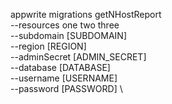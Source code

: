 appwrite migrations getNHostReport \
        --resources one two three \
        --subdomain [SUBDOMAIN] \
        --region [REGION] \
        --adminSecret [ADMIN_SECRET] \
        --database [DATABASE] \
        --username [USERNAME] \
        --password [PASSWORD] \

